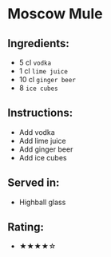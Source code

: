 # Moscow Mule

## Ingredients:
- 5 cl `vodka`
- 1 cl `lime juice`
- 10 cl `ginger beer`
- 8 `ice cubes`

## Instructions:
- Add vodka
- Add lime juice
- Add ginger beer
- Add ice cubes

## Served in:
- Highball glass

## Rating:
- ★★★★☆